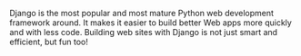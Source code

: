 Django is the most popular and most mature Python web development framework around. It makes it easier to build better Web apps more quickly and with less code. Building web sites with Django is not just smart and efficient, but fun too!